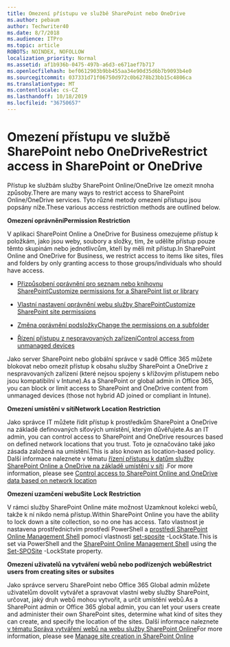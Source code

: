 ```yaml
---
title: Omezení přístupu ve službě SharePoint nebo OneDrive
ms.author: pebaum
author: Techwriter40
ms.date: 8/7/2018
ms.audience: ITPro
ms.topic: article
ROBOTS: NOINDEX, NOFOLLOW
localization_priority: Normal
ms.assetid: af1b936b-0475-497b-a6d3-e671aef7b717
ms.openlocfilehash: bef0612903b9bb455aa34e90d35d6b7b9093b4e0
ms.sourcegitcommit: 037331d71f06750d972c0b6278b23bb15c4806ca
ms.translationtype: MT
ms.contentlocale: cs-CZ
ms.lasthandoff: 10/18/2019
ms.locfileid: "36750657"
---
```

# <a name="restrict-access-in-sharepoint-or-onedrive"></a><span data-ttu-id="3c907-102">Omezení přístupu ve službě SharePoint nebo OneDrive</span><span class="sxs-lookup"><span data-stu-id="3c907-102">Restrict access in SharePoint or OneDrive</span></span>

<span data-ttu-id="3c907-103">Přístup ke službám služby SharePoint Online/OneDrive lze omezit mnoha způsoby.</span><span class="sxs-lookup"><span data-stu-id="3c907-103">There are many ways to restrict access to SharePoint Online/OneDrive services.</span></span> <span data-ttu-id="3c907-104">Tyto různé metody omezení přístupu jsou popsány níže.</span><span class="sxs-lookup"><span data-stu-id="3c907-104">These various access restriction methods are outlined below.</span></span> 

<span data-ttu-id="3c907-105">**Omezení oprávnění**</span><span class="sxs-lookup"><span data-stu-id="3c907-105">**Permission Restriction**</span></span>

<span data-ttu-id="3c907-106">V aplikaci SharePoint Online a OneDrive for Business omezujeme přístup k položkám, jako jsou weby, soubory a složky, tím, že udělíte přístup pouze těmto skupinám nebo jednotlivcům, kteří by měli mít přístup.</span><span class="sxs-lookup"><span data-stu-id="3c907-106">In SharePoint Online and OneDrive for Business, we restrict access to items like sites, files and folders by only granting access to those groups/individuals who should have access.</span></span>

- [<span data-ttu-id="3c907-107">Přizpůsobení oprávnění pro seznam nebo knihovnu SharePoint</span><span class="sxs-lookup"><span data-stu-id="3c907-107">Customize permissions for a SharePoint list or library</span></span>](https://support.office.com/article/Customize-permissions-for-a-SharePoint-list-or-library-02d770f3-59eb-4910-a608-5f84cc297782)

- [<span data-ttu-id="3c907-108">Vlastní nastavení oprávnění webu služby SharePoint</span><span class="sxs-lookup"><span data-stu-id="3c907-108">Customize SharePoint site permissions</span></span>](https://docs.microsoft.com/sharepoint/customize-sharepoint-site-permissions)

- [<span data-ttu-id="3c907-109">Změna oprávnění podsložky</span><span class="sxs-lookup"><span data-stu-id="3c907-109">Change the permissions on a subfolder</span></span>](https://support.office.com/article/Change-the-permissions-on-a-subfolder-5427BD7C-F20A-4F75-8CF2-5359DD45A1A6)

- [<span data-ttu-id="3c907-110">Řízení přístupu z nespravovaných zařízení</span><span class="sxs-lookup"><span data-stu-id="3c907-110">Control access from unmanaged devices</span></span>](https://docs.microsoft.com/sharepoint/control-access-from-unmanaged-devices)

<span data-ttu-id="3c907-111">Jako server SharePoint nebo globální správce v sadě Office 365 můžete blokovat nebo omezit přístup k obsahu služby SharePoint a OneDrive z nespravovaných zařízení (které nejsou spojeny s křížovým přístupem nebo jsou kompatibilní v Intune).</span><span class="sxs-lookup"><span data-stu-id="3c907-111">As a SharePoint or global admin in Office 365, you can block or limit access to SharePoint and OneDrive content from unmanaged devices (those not hybrid AD joined or compliant in Intune).</span></span>

<span data-ttu-id="3c907-112">**Omezení umístění v síti**</span><span class="sxs-lookup"><span data-stu-id="3c907-112">**Network Location Restriction**</span></span>

<span data-ttu-id="3c907-113">Jako správce IT můžete řídit přístup k prostředkům SharePoint a OneDrive na základě definovaných síťových umístění, kterým důvěřujete.</span><span class="sxs-lookup"><span data-stu-id="3c907-113">As an IT admin, you can control access to SharePoint and OneDrive resources based on defined network locations that you trust.</span></span> <span data-ttu-id="3c907-114">Toto je označováno také jako zásada založená na umístění.</span><span class="sxs-lookup"><span data-stu-id="3c907-114">This is also known as location-based policy.</span></span> <span data-ttu-id="3c907-115">Další informace naleznete v tématu [řízení přístupu k datům služby SharePoint Online a OneDrive na základě umístění v síti](https://docs.microsoft.com/sharepoint/control-access-based-on-network-location) .</span><span class="sxs-lookup"><span data-stu-id="3c907-115">For more information, please see [Control access to SharePoint Online and OneDrive data based on network location](https://docs.microsoft.com/sharepoint/control-access-based-on-network-location)</span></span>

<span data-ttu-id="3c907-116">**Omezení uzamčení webu**</span><span class="sxs-lookup"><span data-stu-id="3c907-116">**Site Lock Restriction**</span></span> 

<span data-ttu-id="3c907-117">V rámci služby SharePoint Online máte možnost Uzamknout kolekci webů, takže k ní nikdo nemá přístup.</span><span class="sxs-lookup"><span data-stu-id="3c907-117">Within SharePoint Online you have the ability to lock down a site collection, so no one has access.</span></span> <span data-ttu-id="3c907-118">Tato vlastnost je nastavena prostřednictvím prostředí PowerShell a [prostředí SharePoint Online Management Shell](https://docs.microsoft.com/powershell/sharepoint/sharepoint-online/connect-sharepoint-online?view=sharepoint-ps) pomocí vlastnosti [set-sposite](https://docs.microsoft.com/powershell/module/sharepoint-online/set-sposite?view=sharepoint-ps) -LockState.</span><span class="sxs-lookup"><span data-stu-id="3c907-118">This is set via PowerShell and the [SharePoint Online Management Shell](https://docs.microsoft.com/powershell/sharepoint/sharepoint-online/connect-sharepoint-online?view=sharepoint-ps) using the [Set-SPOSite](https://docs.microsoft.com/powershell/module/sharepoint-online/set-sposite?view=sharepoint-ps) -LockState property.</span></span>

<span data-ttu-id="3c907-119">**Omezení uživatelů na vytváření webů nebo podřízených webů**</span><span class="sxs-lookup"><span data-stu-id="3c907-119">**Restrict users from creating sites or subsites**</span></span>

<span data-ttu-id="3c907-120">Jako správce serveru SharePoint nebo Office 365 Global admin můžete uživatelům dovolit vytvářet a spravovat vlastní weby služby SharePoint, určovat, jaký druh webů mohou vytvořit, a určit umístění webů.</span><span class="sxs-lookup"><span data-stu-id="3c907-120">As a SharePoint admin or Office 365 global admin, you can let your users create and administer their own SharePoint sites, determine what kind of sites they can create, and specify the location of the sites.</span></span> <span data-ttu-id="3c907-121">Další informace naleznete [v tématu Správa vytváření webů na webu služby SharePoint Online](https://docs.microsoft.com/sharepoint/manage-site-creation)</span><span class="sxs-lookup"><span data-stu-id="3c907-121">For more information, please see [Manage site creation in SharePoint Online](https://docs.microsoft.com/sharepoint/manage-site-creation)</span></span>

